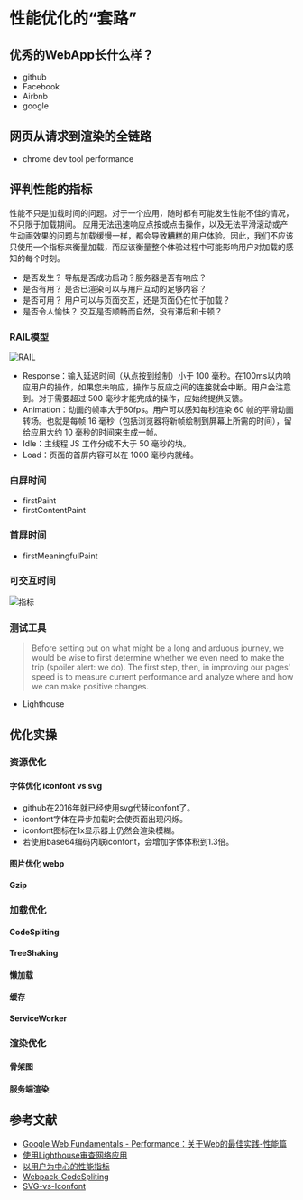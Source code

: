 # 性能优化的“套路”
## 优秀的WebApp长什么样？
- github
- Facebook
- Airbnb
- google
## 网页从请求到渲染的全链路
- chrome dev tool performance
## 评判性能的指标
性能不只是加载时间的问题。对于一个应用，随时都有可能发生性能不佳的情况，不只限于加载期间。 应用无法迅速响应点按或点击操作，以及无法平滑滚动或产生动画效果的问题与加载缓慢一样，都会导致糟糕的用户体验。因此，我们不应该只使用一个指标来衡量加载，而应该衡量整个体验过程中可能影响用户对加载的感知的每个时刻。
- 是否发生？	导航是否成功启动？服务器是否有响应？
- 是否有用？	是否已渲染可以与用户互动的足够内容？
- 是否可用？	用户可以与页面交互，还是页面仍在忙于加载？
- 是否令人愉快？	交互是否顺畅而自然，没有滞后和卡顿？
### RAIL模型
![RAIL](https://developers.google.com/web/fundamentals/performance/images/rail.png?hl=zh-CN)
- Response：输入延迟时间（从点按到绘制）小于 100 毫秒。在100ms以内响应用户的操作，如果您未响应，操作与反应之间的连接就会中断。用户会注意到。对于需要超过 500 毫秒才能完成的操作，应始终提供反馈。
- Animation：动画的帧率大于60fps。用户可以感知每秒渲染 60 帧的平滑动画转场。也就是每帧 16 毫秒（包括浏览器将新帧绘制到屏幕上所需的时间），留给应用大约 10 毫秒的时间来生成一帧。
- Idle：主线程 JS 工作分成不大于 50 毫秒的块。
- Load：页面的首屏内容可以在 1000 毫秒内就绪。
### 白屏时间
- firstPaint 
- firstContentPaint
### 首屏时间
- firstMeaningfulPaint

### 可交互时间
![指标](https://developers.google.com/web/fundamentals/performance/images/perf-metrics-load-timeline.png?hl=zh-CN)

### 测试工具
> Before setting out on what might be a long and arduous journey, we would be wise to first determine whether we even need to make the trip (spoiler alert: we do). The first step, then, in improving our pages' speed is to measure current performance and analyze where and how we can make positive changes.
- Lighthouse


## 优化实操
### 资源优化
#### 字体优化 iconfont vs svg
- github在2016年就已经使用svg代替iconfont了。
- iconfont字体在异步加载时会使页面出现闪烁。
- iconfont图标在1x显示器上仍然会渲染模糊。
- 若使用base64编码内联iconfont，会增加字体体积到1.3倍。
#### 图片优化 webp
#### Gzip

### 加载优化
#### CodeSpliting
#### TreeShaking
#### 懒加载
#### 缓存
#### ServiceWorker

### 渲染优化
#### 骨架图
#### 服务端渲染

## 参考文献
- [Google Web Fundamentals - Performance：关于Web的最佳实践-性能篇](https://developers.google.com/web/fundamentals/performance/why-performance-matters/)
- [使用Lighthouse审查网络应用](https://developers.google.com/web/tools/lighthouse/)
- [以用户为中心的性能指标](https://developers.google.com/web/fundamentals/performance/user-centric-performance-metrics?hl=zh-CN)
- [Webpack-CodeSpliting](https://webpack.js.org/guides/code-splitting/)
- [SVG-vs-Iconfont](https://aotu.io/notes/2018/11/23/SVG_vs_Image_vs_iconfont/index.html)
